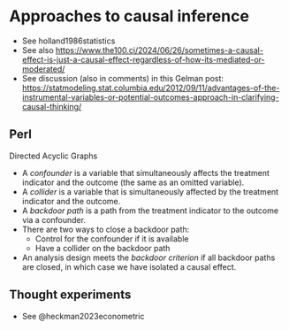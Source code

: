 # Approaches to causal inference

- See holland1986statistics
- See also https://www.the100.ci/2024/06/26/sometimes-a-causal-effect-is-just-a-causal-effect-regardless-of-how-its-mediated-or-moderated/
- See discussion (also in comments) in this Gelman post: https://statmodeling.stat.columbia.edu/2012/09/11/advantages-of-the-instrumental-variables-or-potential-outcomes-approach-in-clarifying-causal-thinking/


## Perl

Directed Acyclic Graphs

- A *confounder* is a variable that simultaneously affects the treatment indicator and the outcome (the same as an omitted variable).
- A *collider* is a variable that is simultaneously affected by the treatment indicator and the outcome.
- A *backdoor path* is a path from the treatment indicator to the outcome via a confounder.
- There are two ways to close a backdoor path:
  - Control for the confounder if it is available
  - Have a collider on the backdoor path
- An analysis design meets the *backdoor criterion* if all backdoor paths are closed, in which case we have isolated a causal effect.

## Thought experiments

- See @heckman2023econometric

